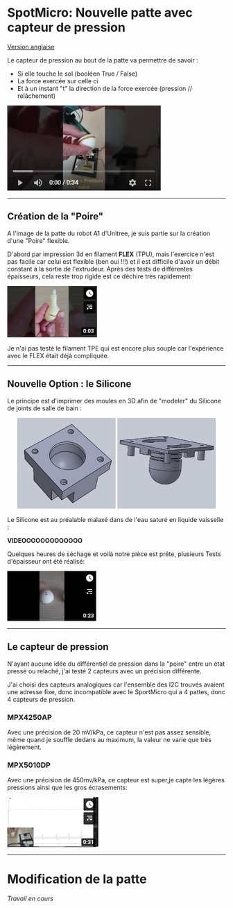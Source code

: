 # SpotMicro: Nouvelle patte avec capteur de pression

<a id="up"> </a>

[Version anglaise](./README.md)

Le capteur de pression au bout de la patte va permettre de savoir :
- Si elle touche le sol (booléen True / False)
- La force exercée sur celle ci
- Et à un instant "t" la direction de la force exercée (pression // relâchement)

[![Video Presentation](assets/presentation.png)](https://youtu.be/5eInNg3Okts)

---

## Création de la "Poire"

<a id="pear"> </a>

A l'image de la patte du robot A1 d'Unitree, je suis partie sur la création d'une "Poire" flexible.

D'abord par impression 3d en filament **FLEX** (TPU), mais l'exercice n'est pas facile car celui est flexible (ben oui !!!) et il est difficile d'avoir un débit constant à la sortie de l'extrudeur.
Après des tests de différentes épaisseurs, cela reste trop rigide est ce déchire très rapidement:

[![Test TPU](assets/flex-pear.png)](https://youtu.be/qxboo4HXB_k)

Je n'ai pas testé le filament TPE qui est encore plus souple car l'expérience avec le FLEX était déjà compliquée.

---

## Nouvelle Option : **le Silicone**

<a id="silicone"> </a>

Le principe est d'imprimer des moules en 3D afin de "modeler" du Silicone de joints de salle de bain :

<div align="center"><img alt="silicone-mold-A" width="45%" src="assets/silicone-mold_A.png" />&nbsp;<img alt="silicone-mold-B" width="45%" src="assets/silicone-mold_B.png" /></div>  

Le Silicone est au préalable malaxé dans de l'eau saturé en liquide vaisselle :

**VIDEOOOOOOOOOOOOO**

Quelques heures de séchage et voilà notre pièce est prête, plusieurs Tests d'épaisseur ont été réalisé:

[![Result Silicone Mold](assets/result_silicone-mold.png)](https://youtu.be/qxboo4HXB_k)

---

## Le capteur de pression

<a id="sensor"> </a>

N'ayant aucune idée du différentiel de pression dans la "poire" entre un état pressé ou relaché, j'ai testé 2 capteurs avec un précision différente.

J'ai choisi des capteurs analogiques car l'ensemble des I2C trouvés avaient une adresse fixe, donc incompatible avec le SportMicro qui a 4 pattes, donc 4 capteurs de pression.

### **MPX4250AP**
Avec une précision de 20 mV/kPa, ce capteur n'est pas assez sensible, même quand je souffle dedans au maximum, la valeur ne varie que très légèrement.

### **MPX5010DP**
Avec une précision de 450mv/kPa, ce capteur est super,je capte les légères pressions ainsi que les gros écrasements:

[![Result Sensor](assets/result_sensor.png)](https://youtu.be/x-UZMXbWamg)

---

# Modification de la patte

*Travail en cours*

